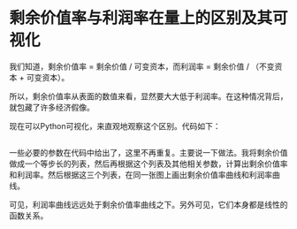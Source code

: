 # 剩余价值率与利润率在量上的区别及其可视化

我们知道，剩余价值率 = 剩余价值 / 可变资本，而利润率 = 剩余价值 / （不变资本 + 可变资本）。

所以，剩余价值率从表面的数值来看，显然要大大低于利润率。在这种情况背后，就包藏了许多经济假像。

现在可以Python可视化，来直观地观察这个区别。代码如下：

```
```

一些必要的参数在代码中给出了，这里不再重复。主要说一下做法。我将剩余价值做成一个等步长的列表，然后再根据这个列表及其他相关参数，计算出剩余价值率和利润率。然后根据这三个列表，在同一张图上画出剩余价值率曲线和利润率曲线。

可见，利润率曲线远远处于剩余价值率曲线之下。另外可见，它们本身都是线性的函数关系。
